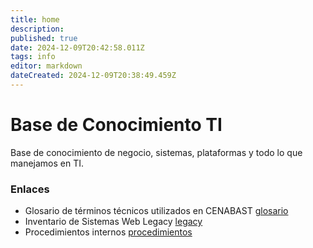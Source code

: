 ```yaml
---
title: home
description: 
published: true
date: 2024-12-09T20:42:58.011Z
tags: info
editor: markdown
dateCreated: 2024-12-09T20:38:49.459Z
---
```


# Base de Conocimiento TI
Base de conocimiento de negocio, sistemas, plataformas y todo lo que manejamos en TI.


### Enlaces
- Glosario de términos técnicos utilizados en CENABAST 
[glosario](/glosario) 
- Inventario de Sistemas Web Legacy 
[legacy](/legacy)
- Procedimientos internos 
[procedimientos](/procedimientos)
